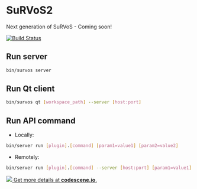 # SuRVoS2
Next generation of SuRVoS - Coming soon!


[![Build Status](https://travis-ci.org/DiamondLightSource/SuRVoS2.svg?branch=master)](https://travis-ci.org/DiamondLightSource/SuRVoS2)

## Run server

```bash
bin/survos server
```

## Run Qt client

```bash
bin/survos qt [workspace_path] --server [host:port]
```

## Run API command

- Locally:

```bash
bin/server run [plugin].[command] [param1=value1] [param2=value2]
```

- Remotely:

```bash
bin/server run [plugin].[command] --server [host:port] [param1=value1] [param2=value2]
```

[![](https://codescene.io/projects/3732/status.svg) Get more details at **codescene.io**.](https://codescene.io/projects/3732/jobs/latest-successful/results)
